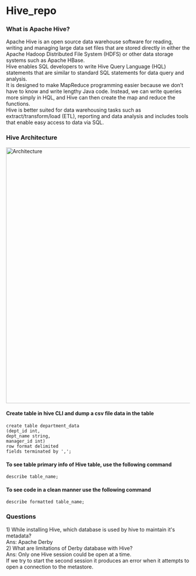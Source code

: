# Hive_repo

<h3>What is Apache Hive?</h3>
Apache Hive is an open source data warehouse software for reading, writing and managing large data set files that are stored directly in either the Apache Hadoop Distributed File System (HDFS) or other data storage systems such as Apache HBase.<br>
Hive enables SQL developers to write Hive Query Language (HQL) statements that are similar to standard SQL statements for data query and analysis.<br>
It is designed to make MapReduce programming easier because we don’t have to know and write lengthy Java code. Instead, we can write queries more simply in HQL, and Hive can then create the map and reduce the functions.<br>
Hive is better suited for data warehousing tasks such as extract/transform/load (ETL), reporting and data analysis and includes tools that enable easy access to data via SQL.
<h3> Hive Architecture </h3>
<img align="center" alt="Architecture" width = 700 src="https://media.geeksforgeeks.org/wp-content/uploads/Untitled-drawing-4-3.png">

<h4> Create table in hive CLI and dump a csv file data in the table</h4>

```
create table department_data
(dept_id int,
dept_name string,
manager_id int)
row format delimited
fields terminated by ',';
```

<h4> To see table primary info of Hive table, use the following command </h4>

```
describe table_name;
```

<h4> To see code in a clean manner use the following command </h4>

```
describe formatted table_name;
```










<h3>Questions</h3>
1) While installing Hive, which database is used by hive to maintain it's metadata?<br>
Ans: Apache Derby
<br>
2) What are limitations of Derby database with Hive?<br>
Ans: Only one Hive session could be open at a time.
<br>
If we try to start the second session it produces an error when it attempts to open a connection to the metastore.
